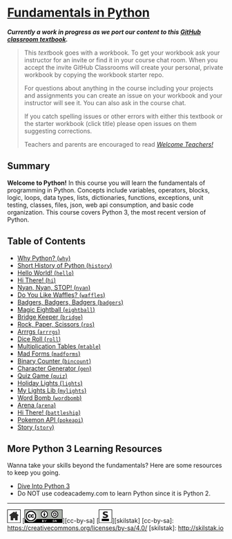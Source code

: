 # [Fundamentals in Python][work]
[work]: https://github.com/skilstak/pyfun-work/blob/gh-pages/README.md

***Currently a work in progress as we port our content to this [GitHub
classroom textbook][text-work].***

[text-work]: https://blog.skilstak.io/github-as-text-book-and-work-book-828ffada9542#.etr9ts7me

>  This *text*book goes with a *work*book. To get your workbook ask your
>  instructor for an invite or find it in your course chat room.
>  When you accept the invite GitHub Classrooms will create your 
>  personal, private workbook by copying the workbook starter repo.
> 
>  For questions about anything in the course including your projects
>  and assignments you can create an issue on your workbook and your
>  instructor will see it. You can also ask in the course chat.
> 
>  If you catch spelling issues or other errors with either this textbook
>  or the starter workbook (click title) please open issues on them
>  suggesting corrections.
>  
>  Teachers and parents are encouraged to
>  read [*Welcome Teachers!*](teachers/README.md)

## Summary
**Welcome to Python!** In this course you will learn the fundamentals
of programming in Python. Concepts include variables, operators,
blocks, logic, loops, data types, lists, dictionaries, functions,
exceptions, unit testing, classes, files, json, web api consumption,
and basic code organization. This course covers Python 3, the most
recent version of Python.

## Table of Contents
* [Why Python? (`why`)](why/README.md)
* [Short History of Python (`history`)](history/README.md)
* [Hello World! (`hello`)](hello/README.md)
* [Hi There! (`hi`)](hi/README.md)
* [Nyan, Nyan, STOP! (`nyan`)](nyan/README.md)
* [Do You Like Waffles? (`waffles`)](waffles/README.md)
* [Badgers, Badgers, Badgers (`badgers`)](badgers/README.md)
* [Magic Eightball (`eightball`)](eightball/README.md)
* [Bridge Keeper (`bridge`)](bridge/README.md)
* [Rock, Paper, Scissors (`rps`)](rps/README.md)
* [Arrrgs (`arrrgs`)](arrrgs/README.md)
* [Dice Roll (`roll`)](roll/README.md)
* [Multiplication Tables (`mtable`)](mtable/README.md)
* [Mad Forms (`madforms`)](madforms/README.md)
* [Binary Counter (`bincount`)](bincount/README.md)
* [Character Generator (`gen`)](gen/README.md)
* [Quiz Game (`quiz`)](quiz/README.md)
* [Holiday Lights (`lights`)](lights/README.md)
* [My Lights Lib (`mylights`)](mylights/README.md)
* [Word Bomb (`wordbomb`)](wordbomb/README.md)
* [Arena (`arena`)](arena/README.md)
* [Hi There! (`battleship`)](battleship/README.md)
* [Pokemon API (`pokeapi`)](pokeapi/README.md)
* [Story (`story`)](story/README.md)

## More Python 3 Learning Resources
Wanna take your skills beyond the fundamentals? Here are some
resources to keep you going.

* [Dive Into Python 3](http://www.diveintopython3.net)
* Do NOT use codeacademy.com to learn Python since it is Python 2.

---
[![home](/assets/home-bw.png)](/README.md)
[![cc-by-sa](/assets/cc-by-sa.png)][cc-by-sa]
[![skilstak](/assets/skilstak-logo-bw.png)][skilstak]
[cc-by-sa]: https://creativecommons.org/licenses/by-sa/4.0/
[skilstak]: http://skilstak.io


